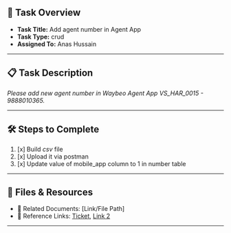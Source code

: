 ## 📌 Task Overview
- **Task Title:** Add agent number in Agent App
- **Task Type:** crud
- **Assigned To:** Anas Hussain

---

## 📋 Task Description
_Please add new agent number in Waybeo Agent App VS_HAR_0015 - 9888010365._

---

## 🛠 Steps to Complete
1. [x] Build _csv_ file
2. [x] Upload it via postman
3. [x] Update value of mobile_app column to 1 in number table 

---

## 📂 Files & Resources
- 📄 Related Documents: [Link/File Path]  
- 🔗 Reference Links: [Ticket](https://waybeo.atlassian.net/browse/EB-11790), [Link 2](#)  

---